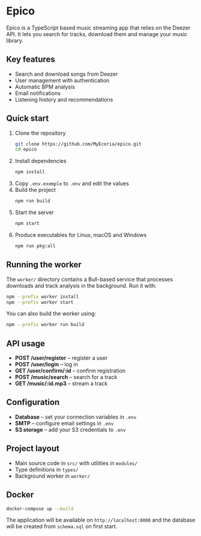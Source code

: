 # Epico

Epico is a TypeScript based music streaming app that relies on the Deezer API.
It lets you search for tracks, download them and manage your music library.

## Key features
- Search and download songs from Deezer
- User management with authentication
- Automatic BPM analysis
- Email notifications
- Listening history and recommendations

## Quick start
1. Clone the repository
   ```sh
   git clone https://github.com/MyEcoria/epico.git
   cd epico
   ```
2. Install dependencies
   ```sh
   npm install
   ```
3. Copy `.env.exemple` to `.env` and edit the values
4. Build the project
   ```sh
   npm run build
   ```
5. Start the server
   ```sh
   npm start
   ```
6. Produce executables for Linux, macOS and Windows
   ```sh
   npm run pkg:all
   ```

## Running the worker
The `worker/` directory contains a Bull-based service that processes downloads
and track analysis in the background. Run it with:
```sh
npm --prefix worker install
npm --prefix worker start
```
You can also build the worker using:
```sh
npm --prefix worker run build
```

## API usage
- **POST /user/register** – register a user
- **POST /user/login** – log in
- **GET /user/confirm/:id** – confirm registration
- **POST /music/search** – search for a track
- **GET /music/:id.mp3** – stream a track

## Configuration
- **Database** – set your connection variables in `.env`
- **SMTP** – configure email settings in `.env`
- **S3 storage** – add your S3 credentials to `.env`

## Project layout
- Main source code in `src/` with utilities in `modules/`
- Type definitions in `types/`
- Background worker in `worker/`

## Docker
```sh
docker-compose up --build
```
The application will be available on `http://localhost:8000` and the database
will be created from `schema.sql` on first start.
